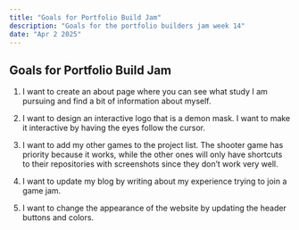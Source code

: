 ```yaml
---
title: "Goals for Portfolio Build Jam"
description: "Goals for the portfolio builders jam week 14"
date: "Apr 2 2025"
---
```


## Goals for Portfolio Build Jam

1. I want to create an about page where you can see what study I am pursuing and find a bit of information about myself.

2. I want to design an interactive logo that is a demon mask. I want to make it interactive by having the eyes follow the cursor.

3. I want to add my other games to the project list. The shooter game has priority because it works, while the other ones will only have shortcuts to their repositories with screenshots since they don’t work very well.

4. I want to update my blog by writing about my experience trying to join a game jam.

5. I want to change the appearance of the website by updating the header buttons and colors.
